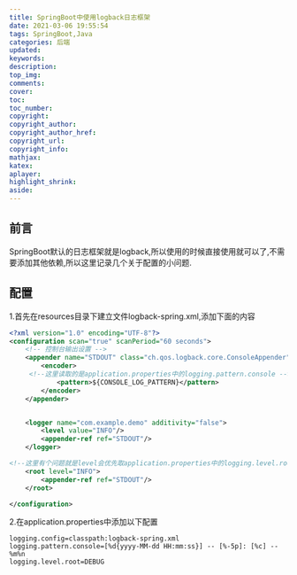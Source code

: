 ```yaml
---
title: SpringBoot中使用logback日志框架
date: 2021-03-06 19:55:54
tags: SpringBoot,Java
categories: 后端
updated:
keywords:
description:
top_img:
comments:
cover:
toc:
toc_number:
copyright:
copyright_author:
copyright_author_href:
copyright_url:
copyright_info:
mathjax:
katex:
aplayer:
highlight_shrink:
aside:
---
```



## 前言
SpringBoot默认的日志框架就是logback,所以使用的时候直接使用就可以了,不需要添加其他依赖,所以这里记录几个关于配置的小问题.
## 配置
1.首先在resources目录下建立文件logback-spring.xml,添加下面的内容
```xml
<?xml version="1.0" encoding="UTF-8"?>
<configuration scan="true" scanPeriod="60 seconds">
    <!-- 控制台输出设置 -->
    <appender name="STDOUT" class="ch.qos.logback.core.ConsoleAppender">
        <encoder>
	 <!--这里读取的是application.properties中的logging.pattern.console -->
            <pattern>${CONSOLE_LOG_PATTERN}</pattern>
        </encoder>
    </appender>


    <logger name="com.example.demo" additivity="false">
        <level value="INFO"/>
        <appender-ref ref="STDOUT"/>
    </logger>

<!--这里有个问题就是level会优先取application.properties中的logging.level.root属性,所以如果按照下面的application.properties中的配置,这里的日志级别实际上是DEBUG-->
    <root level="INFO">
        <appender-ref ref="STDOUT"/>
    </root>

</configuration>

```
2.在application.properties中添加以下配置
```properties
logging.config=classpath:logback-spring.xml
logging.pattern.console=[%d{yyyy-MM-dd HH:mm:ss}] -- [%-5p]: [%c] -- %m%n
logging.level.root=DEBUG
```
